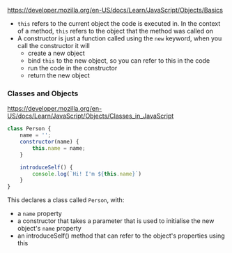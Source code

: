 
https://developer.mozilla.org/en-US/docs/Learn/JavaScript/Objects/Basics

- `this` refers to the current object the code is executed in. In the context of a method, `this` refers to the object that the method was called on
- A constructor is just a function called using the `new` keyword, when you call the constructor it will
	- create a new object
	- bind `this` to the new object, so you can refer to this in the code
	- run the code in the constructor
	- return the new object


### Classes and Objects

https://developer.mozilla.org/en-US/docs/Learn/JavaScript/Objects/Classes_in_JavaScript

```javascript
class Person {
	name = '';
	constructor(name) {
		this.name = name;
	}

	introduceSelf() {
		console.log(`Hi! I'm ${this.name}`)
	}
}
```

This declares a class called `Person`, with:
- a `name` property
- a constructor that takes a parameter that is used to initialise the new object's `name` property
- an introduceSelf() method that can refer to the object's properties using this
